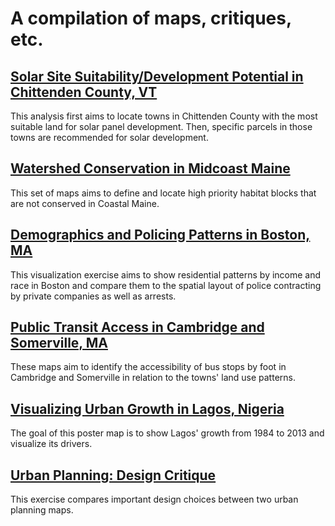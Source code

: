 
# A compilation of maps, critiques, etc.

## [Solar Site Suitability/Development Potential in Chittenden County, VT](vtSolar/vtSolar.md)
This analysis first aims to locate towns in Chittenden County with the most suitable land for solar panel development. Then, specific parcels in those towns are recommended for solar development.

## [Watershed Conservation in Midcoast Maine](maine/maine.md)
This set of maps aims to define and locate high priority habitat blocks that are not conserved in Coastal Maine.

## [Demographics and Policing Patterns in Boston, MA](bostonPolice/bostonPolice.md)
This visualization exercise aims to show residential patterns by income and race in Boston and compare them to the spatial layout of police contracting by private companies as well as arrests.

## [Public Transit Access in Cambridge and Somerville, MA](camberville/camberville.md)
These maps aim to identify the accessibility of bus stops by foot in Cambridge and Somerville in relation to the towns' land use patterns.

## [Visualizing Urban Growth in Lagos, Nigeria](lagos/lagos.md)
The goal of this poster map is to show Lagos' growth from 1984 to 2013 and visualize its drivers.

## [Urban Planning: Design Critique](crit/crit.md)
This exercise compares important design choices between two urban planning maps. 
